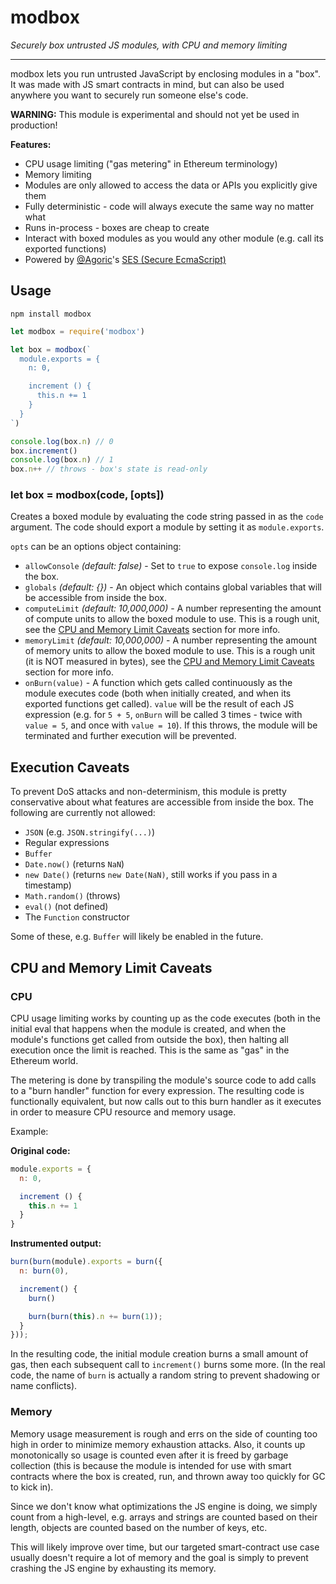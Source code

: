 # modbox

*Securely box untrusted JS modules, with CPU and memory limiting*

----

modbox lets you run untrusted JavaScript by enclosing modules in a "box". It was made with JS smart contracts in mind, but can also be used anywhere you want to securely run someone else's code.

**WARNING:** This module is experimental and should not yet be used in production!

**Features:**
- CPU usage limiting ("gas metering" in Ethereum terminology)
- Memory limiting
- Modules are only allowed to access the data or APIs you explicitly give them
- Fully deterministic - code will always execute the same way no matter what
- Runs in-process - boxes are cheap to create
- Interact with boxed modules as you would any other module (e.g. call its exported functions)
- Powered by [@Agoric](https://github.com/agoric)'s [SES (Secure EcmaScript)](https://github.com/agoric/ses)

## Usage
`npm install modbox`

```js
let modbox = require('modbox')

let box = modbox(`
  module.exports = {
    n: 0,

    increment () {
      this.n += 1
    }
  }
`)

console.log(box.n) // 0
box.increment()
console.log(box.n) // 1
box.n++ // throws - box's state is read-only
```

### let box = modbox(code, [opts])

Creates a boxed module by evaluating the code string passed in as the `code` argument. The code should export a module by setting it as `module.exports`.

`opts` can be an options object containing:
- `allowConsole` *(default: false)* - Set to `true` to expose `console.log` inside the box.
- `globals` *(default: {})* - An object which contains global variables that will be accessible from inside the box.
- `computeLimit` *(default: 10,000,000)* - A number representing the amount of compute units to allow the boxed module to use. This is a rough unit, see the [CPU and Memory Limit Caveats](#cpu-and-memory-limit-caveats) section for more info.
- `memoryLimit` *(default: 10,000,000)* - A number representing the amount of memory units to allow the boxed module to use. This is a rough unit (it is NOT measured in bytes), see the [CPU and Memory Limit Caveats](#cpu-and-memory-limit-caveats) section for more info.
- `onBurn(value)` - A function which gets called continuously as the module executes code (both when initially created, and when its exported functions get called). `value` will be the result of each JS expression (e.g. for `5 + 5`, `onBurn` will be called 3 times - twice with `value = 5`, and once with `value = 10`). If this throws, the module will be terminated and further execution will be prevented.

## Execution Caveats

To prevent DoS attacks and non-determinism, this module is pretty conservative about what features are accessible from inside the box. The following are currently not allowed:

- `JSON` (e.g. `JSON.stringify(...)`)
- Regular expressions
- `Buffer`
- `Date.now()` (returns `NaN`)
- `new Date()` (returns `new Date(NaN)`, still works if you pass in a timestamp)
- `Math.random()` (throws)
- `eval()` (not defined)
- The `Function` constructor

Some of these, e.g. `Buffer` will likely be enabled in the future.

## CPU and Memory Limit Caveats

### CPU

CPU usage limiting works by counting up as the code executes (both in the initial eval that happens when the module is created, and when the module's functions get called from outside the box), then halting all execution once the limit is reached. This is the same as "gas" in the Ethereum world.

The metering is done by transpiling the module's source code to add calls to a "burn handler" function for every expression. The resulting code is functionally equivalent, but now calls out to this burn handler as it executes in order to measure CPU resource and memory usage.

Example:

**Original code:**
```js
module.exports = {
  n: 0,

  increment () {
    this.n += 1
  }
}
```

**Instrumented output:**
```js
burn(burn(module).exports = burn({
  n: burn(0),

  increment() {
    burn()

    burn(burn(this).n += burn(1));
  }
}));
```
In the resulting code, the initial module creation burns a small amount of gas, then each subsequent call to `increment()` burns some more.
(In the real code, the name of `burn` is actually a random string to prevent shadowing or name conflicts).

### Memory

Memory usage measurement is rough and errs on the side of counting too high in order to minimize memory exhaustion attacks. Also, it counts up monotonically so usage is counted even after it is freed by garbage collection (this is because the module is intended for use with smart contracts where the box is created, run, and thrown away too quickly for GC to kick in).

Since we don't know what optimizations the JS engine is doing, we simply count from a high-level, e.g. arrays and strings are counted based on their length, objects are counted based on the number of keys, etc.

This will likely improve over time, but our targeted smart-contract use case usually doesn't require a lot of memory and the goal is simply to prevent crashing the JS engine by exhausting its memory.
